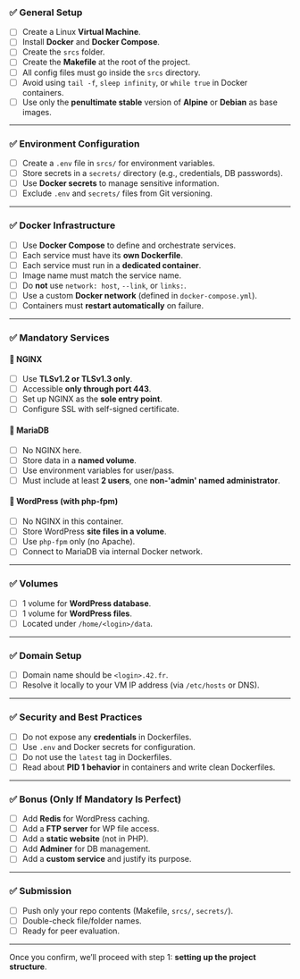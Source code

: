 
### ✅ **General Setup**

* [ ] Create a Linux **Virtual Machine**.
* [ ] Install **Docker** and **Docker Compose**.
* [ ] Create the `srcs` folder.
* [ ] Create the **Makefile** at the root of the project.
* [ ] All config files must go inside the `srcs` directory.
* [ ] Avoid using `tail -f`, `sleep infinity`, or `while true` in Docker containers.
* [ ] Use only the **penultimate stable** version of **Alpine** or **Debian** as base images.

---

### ✅ **Environment Configuration**

* [ ] Create a `.env` file in `srcs/` for environment variables.
* [ ] Store secrets in a `secrets/` directory (e.g., credentials, DB passwords).
* [ ] Use **Docker secrets** to manage sensitive information.
* [ ] Exclude `.env` and `secrets/` files from Git versioning.

---

### ✅ **Docker Infrastructure**

* [ ] Use **Docker Compose** to define and orchestrate services.
* [ ] Each service must have its **own Dockerfile**.
* [ ] Each service must run in a **dedicated container**.
* [ ] Image name must match the service name.
* [ ] Do **not** use `network: host`, `--link`, or `links:`.
* [ ] Use a custom **Docker network** (defined in `docker-compose.yml`).
* [ ] Containers must **restart automatically** on failure.

---

### ✅ **Mandatory Services**

#### 🔹 **NGINX**

* [ ] Use **TLSv1.2 or TLSv1.3 only**.
* [ ] Accessible **only through port 443**.
* [ ] Set up NGINX as the **sole entry point**.
* [ ] Configure SSL with self-signed certificate.

#### 🔹 **MariaDB**

* [ ] No NGINX here.
* [ ] Store data in a **named volume**.
* [ ] Use environment variables for user/pass.
* [ ] Must include at least **2 users**, one **non-'admin' named administrator**.

#### 🔹 **WordPress (with php-fpm)**

* [ ] No NGINX in this container.
* [ ] Store WordPress **site files in a volume**.
* [ ] Use `php-fpm` only (no Apache).
* [ ] Connect to MariaDB via internal Docker network.

---

### ✅ **Volumes**

* [ ] 1 volume for **WordPress database**.
* [ ] 1 volume for **WordPress files**.
* [ ] Located under `/home/<login>/data`.

---

### ✅ **Domain Setup**

* [ ] Domain name should be `<login>.42.fr`.
* [ ] Resolve it locally to your VM IP address (via `/etc/hosts` or DNS).

---

### ✅ **Security and Best Practices**

* [ ] Do not expose any **credentials** in Dockerfiles.
* [ ] Use `.env` and Docker secrets for configuration.
* [ ] Do not use the `latest` tag in Dockerfiles.
* [ ] Read about **PID 1 behavior** in containers and write clean Dockerfiles.

---

### ✅ **Bonus (Only If Mandatory Is Perfect)**

* [ ] Add **Redis** for WordPress caching.
* [ ] Add a **FTP server** for WP file access.
* [ ] Add a **static website** (not in PHP).
* [ ] Add **Adminer** for DB management.
* [ ] Add a **custom service** and justify its purpose.

---

### ✅ **Submission**

* [ ] Push only your repo contents (Makefile, `srcs/`, `secrets/`).
* [ ] Double-check file/folder names.
* [ ] Ready for peer evaluation.

---

Once you confirm, we’ll proceed with step 1: **setting up the project structure**.
